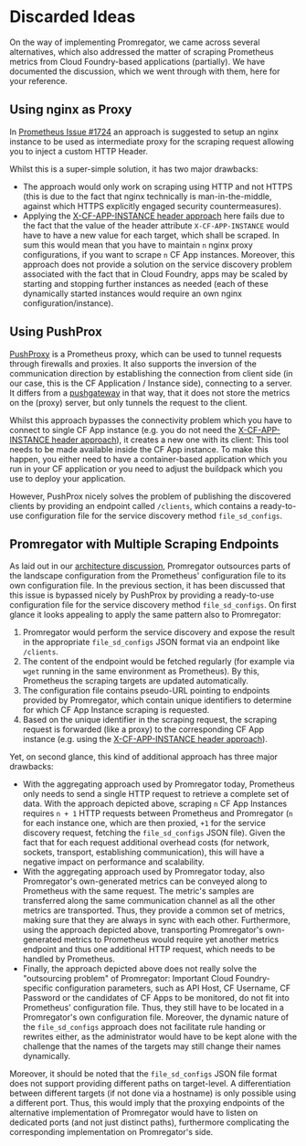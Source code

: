 # Discarded Ideas

On the way of implementing Promregator, we came across several alternatives, which also addressed the matter of scraping Prometheus metrics from Cloud Foundry-based applications (partially). We have documented the discussion, which we went through with them, here for your reference.

## Using nginx as Proxy
In [Prometheus Issue #1724](https://github.com/prometheus/prometheus/issues/1724) an approach is suggested to setup an nginx instance to be used as intermediate proxy for the scraping request allowing you to inject a custom HTTP Header. 

Whilst this is a super-simple solution, it has two major drawbacks:
* The approach would only work on scraping using HTTP and not HTTPS (this is due to the fact that nginx technically is man-in-the-middle, against which HTTPS explicitly engaged security countermeasures). 
* Applying the [X-CF-APP-INSTANCE header approach](https://docs.cloudfoundry.org/concepts/http-routing.html#app-instance-routing) here fails due to the fact that the value of the header attribute `X-CF-APP-INSTANCE` would have to have a new value for each target, which shall be scraped. In sum this would mean that you have to maintain `n` nginx proxy configurations, if you want to scrape `n` CF App instances. Moreover, this approach does not provide a solution on the service discovery problem associated with the fact that in Cloud Foundry, apps may be scaled by starting and stopping further instances as needed (each of these dynamically started instances would require an own nginx configuration/instance).


## Using PushProx

[PushProxy](https://github.com/RobustPerception/PushProx) is a Prometheus proxy, which can be used to tunnel requests through firewalls and proxies. It also supports the inversion of the communication direction by establishing the connection from client side (in our case, this is the CF Application / Instance side), connecting to a server. It differs from a [pushgateway](https://github.com/prometheus/pushgateway) in that way, that it does not store the metrics on the (proxy) server, but only tunnels the request to the client.

Whilst this approach bypasses the connectivity problem which you have to connect to single CF App instance (e.g. you do not need the [X-CF-APP-INSTANCE header approach](https://docs.cloudfoundry.org/concepts/http-routing.html#app-instance-routing)), it creates a new one with its client: This tool needs to be made available inside the CF App instance. To make this happen, you either need to have a container-based application which you run in your CF application or you need to adjust the buildpack which you use to deploy your application.

However, PushProx nicely solves the problem of publishing the discovered clients by providing an endpoint called `/clients`, which contains a ready-to-use configuration file for the service discovery method `file_sd_configs`. 

## Promregator with Multiple Scraping Endpoints

As laid out in our [architecture discussion](architecture.md), Promregator outsources parts of the landscape configuration from the Prometheus' configuration file to its own configuration file. In the previous section, it has been discussed that this issue is bypassed nicely by PushProx by providing a ready-to-use configuration file for the service discovery method `file_sd_configs`. On first glance it looks appealing to apply the same pattern also to Promregator:

1. Promregator would perform the service discovery and expose the result in the appropriate `file_sd_configs` JSON format via an endpoint like `/clients`.
2. The content of the endpoint would be fetched regularly (for example via `wget` running in the same environment as Prometheus). By this, Prometheus the scraping targets are updated automatically.
3. The configuration file contains pseudo-URL pointing to endpoints provided by Promregator, which contain unique identifiers to determine for which CF App Instance scraping is requested.
4. Based on the unique identifier in the scraping request, the scraping request is forwarded (like a proxy) to the corresponding CF App instance (e.g. using the [X-CF-APP-INSTANCE header approach](https://docs.cloudfoundry.org/concepts/http-routing.html#app-instance-routing)).

Yet, on second glance, this kind of additional approach has three major drawbacks:

* With the aggregating approach used by Promregator today, Prometheus only needs to send a single HTTP request to retrieve a complete set of data. With the approach depicted above, scraping `n` CF App Instances requires `n + 1` HTTP requests between Prometheus and Promregator (`n` for each instance one, which are then proxied, `+1` for the service discovery request, fetching the `file_sd_configs` JSON file). Given the fact that for each request additional overhead costs (for network, sockets, transport, establishing communication), this will have a negative impact on performance and scalability.
* With the aggregating approach used by Promregator today, also Promregator's own-generated metrics can be conveyed along to Prometheus with the same request. The metric's samples are transferred along the same communication channel as all the other metrics are transported. Thus, they provide a common set of metrics, making sure that they are always in sync with each other. Furthermore, using the approach depicted above, transporting Promregator's own-generated metrics to Prometheus would require yet another metrics endpoint and thus one additional HTTP request, which needs to be handled by Prometheus.
* Finally, the approach depicted above does not really solve the "outsourcing problem" of Promregator: Important Cloud Foundry-specific configuration parameters, such as API Host, CF Username, CF Password or the candidates of CF Apps to be monitored, do not fit into Prometheus' configuration file. Thus, they still have to be located in a Promregator's own configuration file. Moreover, the dynamic nature of the `file_sd_configs` approach does not facilitate rule handing or rewrites either, as the administrator would have to be kept alone with the challenge that the names of the targets may still change their names dynamically.

Moreover, it should be noted that the `file_sd_configs` JSON file format does not support providing different paths on target-level. A differentiation between different targets (if not done via a hostname) is only possible using a different port. Thus, this would imply that the proxying endpoints of the alternative implementation of Promregator would have to listen on dedicated ports (and not just distinct paths), furthermore complicating the corresponding implementation on Promregator's side.

